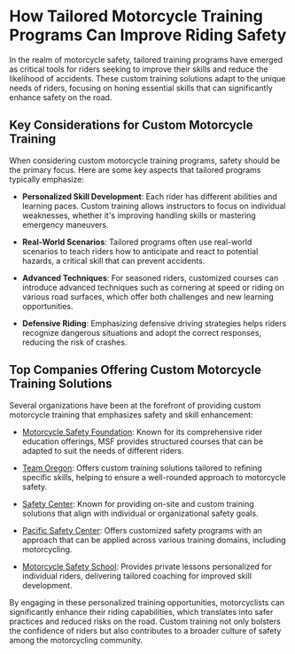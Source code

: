 # How Tailored Motorcycle Training Programs Can Improve Riding Safety

In the realm of motorcycle safety, tailored training programs have emerged as critical tools for riders seeking to improve their skills and reduce the likelihood of accidents. These custom training solutions adapt to the unique needs of riders, focusing on honing essential skills that can significantly enhance safety on the road.

## Key Considerations for Custom Motorcycle Training

When considering custom motorcycle training programs, safety should be the primary focus. Here are some key aspects that tailored programs typically emphasize:

- **Personalized Skill Development**: Each rider has different abilities and learning paces. Custom training allows instructors to focus on individual weaknesses, whether it's improving handling skills or mastering emergency maneuvers.
  
- **Real-World Scenarios**: Tailored programs often use real-world scenarios to teach riders how to anticipate and react to potential hazards, a critical skill that can prevent accidents.
  
- **Advanced Techniques**: For seasoned riders, customized courses can introduce advanced techniques such as cornering at speed or riding on various road surfaces, which offer both challenges and new learning opportunities.
  
- **Defensive Riding**: Emphasizing defensive driving strategies helps riders recognize dangerous situations and adopt the correct responses, reducing the risk of crashes.

## Top Companies Offering Custom Motorcycle Training Solutions

Several organizations have been at the forefront of providing custom motorcycle training that emphasizes safety and skill enhancement:

- [Motorcycle Safety Foundation](/dir/motorcycle_safety_foundation): Known for its comprehensive rider education offerings, MSF provides structured courses that can be adapted to suit the needs of different riders.
  
- [Team Oregon](/dir/team_oregon): Offers custom training solutions tailored to refining specific skills, helping to ensure a well-rounded approach to motorcycle safety.
  
- [Safety Center](/dir/safety_center): Known for providing on-site and custom training solutions that align with individual or organizational safety goals.
  
- [Pacific Safety Center](/dir/pacific_safety_center): Offers customized safety programs with an approach that can be applied across various training domains, including motorcycling.
  
- [Motorcycle Safety School](/dir/motorcycle_safety_school): Provides private lessons personalized for individual riders, delivering tailored coaching for improved skill development.

By engaging in these personalized training opportunities, motorcyclists can significantly enhance their riding capabilities, which translates into safer practices and reduced risks on the road. Custom training not only bolsters the confidence of riders but also contributes to a broader culture of safety among the motorcycling community.